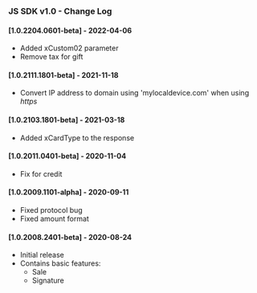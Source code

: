 
<head>
    <title>JS SDK v1.0 - Change Log</title>
</head>

### JS SDK v1.0 - Change Log

#### [1.0.2204.0601-beta] - 2022-04-06
- Added xCustom02 parameter
- Remove tax for gift

#### [1.0.2111.1801-beta] - 2021-11-18
- Convert IP address to domain using 'mylocaldevice.com' when using _https_

#### [1.0.2103.1801-beta] - 2021-03-18
- Added xCardType to the response

#### [1.0.2011.0401-beta] - 2020-11-04
- Fix for credit

#### [1.0.2009.1101-alpha] - 2020-09-11
- Fixed protocol bug
- Fixed amount format

#### [1.0.2008.2401-beta] - 2020-08-24
- Initial release
- Contains basic features:
  - Sale
  - Signature

